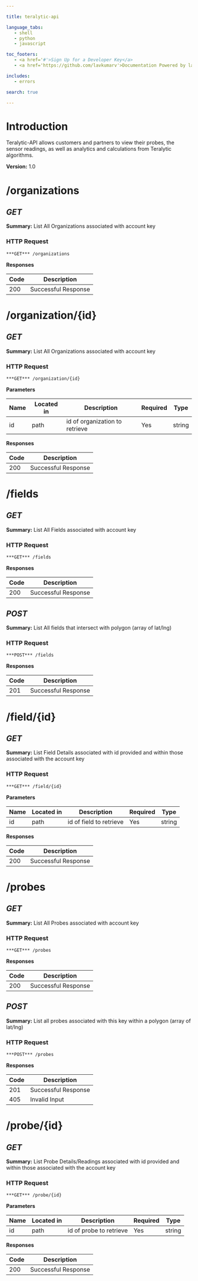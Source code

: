 ```yaml
---

title: teralytic-api

language_tabs:
   - shell
   - python
   - javascript

toc_footers:
   - <a href='#'>Sign Up for a Developer Key</a>
   - <a href='https://github.com/lavkumarv'>Documentation Powered by lav</a>

includes:
   - errors

search: true

---
```


# Introduction

Teralytic-API allows customers and partners to view their probes, the sensor readings, as well as analytics and calculations from Teralytic algorithms.

**Version:** 1.0

# /organizations
## ***GET***

**Summary:** List All Organizations associated with account key

### HTTP Request
`***GET*** /organizations`

**Responses**

| Code | Description |
| ---- | ----------- |
| 200 | Successful Response |

# /organization/{id}
## ***GET***

**Summary:** List All Organizations associated with account key

### HTTP Request
`***GET*** /organization/{id}`

**Parameters**

| Name | Located in | Description | Required | Type |
| ---- | ---------- | ----------- | -------- | ---- |
| id | path | id of organization to retrieve | Yes | string |

**Responses**

| Code | Description |
| ---- | ----------- |
| 200 | Successful Response |

# /fields
## ***GET***

**Summary:** List All Fields associated with account key

### HTTP Request
`***GET*** /fields`

**Responses**

| Code | Description |
| ---- | ----------- |
| 200 | Successful Response |

## ***POST***

**Summary:** List All fields that intersect with polygon (array of lat/lng)

### HTTP Request
`***POST*** /fields`

**Responses**

| Code | Description |
| ---- | ----------- |
| 201 | Successful Response |

# /field/{id}
## ***GET***

**Summary:** List Field Details associated with id provided and within those associated with the account key

### HTTP Request
`***GET*** /field/{id}`

**Parameters**

| Name | Located in | Description | Required | Type |
| ---- | ---------- | ----------- | -------- | ---- |
| id | path | id of field to retrieve | Yes | string |

**Responses**

| Code | Description |
| ---- | ----------- |
| 200 | Successful Response |

# /probes
## ***GET***

**Summary:** List All Probes associated with account key

### HTTP Request
`***GET*** /probes`

**Responses**

| Code | Description |
| ---- | ----------- |
| 200 | Successful Response |

## ***POST***

**Summary:** List all probes associated with this key within a polygon (array of lat/lng)

### HTTP Request
`***POST*** /probes`

**Responses**

| Code | Description |
| ---- | ----------- |
| 201 | Successful Response |
| 405 | Invalid Input |

# /probe/{id}
## ***GET***

**Summary:** List Probe Details/Readings associated with id provided and within those associated with the account key

### HTTP Request
`***GET*** /probe/{id}`

**Parameters**

| Name | Located in | Description | Required | Type |
| ---- | ---------- | ----------- | -------- | ---- |
| id | path | id of probe to retrieve | Yes | string |

**Responses**

| Code | Description |
| ---- | ----------- |
| 200 | Successful Response |

<!-- Converted with the swagger-to-slate https://github.com/lavkumarv/swagger-to-slate -->
